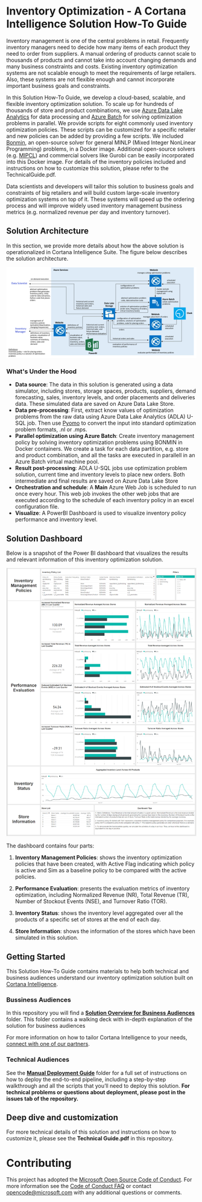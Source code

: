 # Inventory Optimization - A Cortana Intelligence Solution How-To Guide
Inventory management is one of the central problems in retail. Frequently inventory managers need to decide how many items of each product they need to order from suppliers. A manual ordering of products cannot scale to thousands of products and cannot take into account changing demands and many business constraints and costs. Existing inventory optimization systems are not scalable enough to meet the requirements of large retailers. Also, these systems are not flexible enough and cannot incorporate important business goals and constraints. 

In this Solution How-To Guide, we develop a cloud-based, scalable, and flexible inventory optimization solution. To scale up for hundreds of thousands of store and product combinations,  we use [Azure Data Lake Analytics](https://azure.microsoft.com/en-us/services/data-lake-analytics/) for data processing and [Azure Batch](https://azure.microsoft.com/en-us/services/batch/) for solving optimization problems in parallel. We provide scripts for eight commonly used inventory optimization policies. These scripts can be customized for a specific retailer and new policies can be added by providing a few scripts. We included [Bonmin](https://projects.coin-or.org/Bonmin), an open-source solver for general MINLP (Mixed Integer NonLinear Programming) problems, in a Docker image. Additional open-source solvers (e.g. [MIPCL](http://www.mipcl-cpp.appspot.com/)) and commercial solvers like Gurobi can be easily incorporated into this Docker image. For details of the inventory policies included and instructions on how to customize this solution, please refer to the TechnicalGuide.pdf. 

Data scientists and developers will tailor this solution to business goals and constraints of big retailers and will build custom large-scale inventory optimization systems on top of it. These systems will speed up the ordering process and will improve widely used inventory management business metrics (e.g. normalized revenue per day and inventory turnover). 

## Solution Architecture
In this section, we provide more details about how the above solution is operationalized in Cortana Intelligence Suite. The figure below describes the solution architecture.

![](https://github.com/Azure/cortana-intelligence-inventory-optimization/blob/master/Manual%20Deployment%20Guide/Figures/SolutionArchitecture.png)

### What's Under the Hood
- **Data source**: The data in this solution is generated using a data simulator, including stores, storage spaces, products, suppliers, demand forecasting, sales, inventory levels, and order placements and deliveries data. These simulated data are saved on Azure Data Lake Store. 
- **Data pre-processing**: First, extract know values of optimization problems from the raw data using Azure Data Lake Analytics (ADLA) U-SQL job. Then use [Pyomo](http://www.pyomo.org/) to convert the input into standard optimization problem formats, .nl or .mps. 
- **Parallel optimization using Azure Batch**: Create inventory management policy by solving inventory optimization problems using BONMIN in Docker containers. We create a task for each data partition, e.g. store and product combination, and all the tasks are executed in parallell in an Azure Batch virtual machine pool.
- **Result post-processing**: ADLA U-SQL jobs use optimization problem solution, current time and inventory levels to place new orders. Both intermediate and final results are saved on Azure Data Lake Store
- **Orchestration and schedule**: A **Main** Azure Web Job is scheduled to run once every hour. This web job invokes the other web jobs that are executed according to the schedule of each inventory policy in an excel configuration file. 
- **Visualize**: A PowerBI Dashboard is used to visualize inventory policy performance and inventory level. 

## Solution Dashboard
Below is a snapshot of the Power BI dashboard that visualizes the results and relevant information of this inventory optimization solution. 

![Power BI Dashboard Snapshot](https://github.com/Azure/cortana-intelligence-inventory-optimization/blob/master/Manual%20Deployment%20Guide/Figures/PowerBI_Dashboard.png)

The dashboard contains four parts:

1. **Inventory Management Policies**: shows the inventory optimization policies that have been created, 
with Active Flag indicating which policy is active and Sim as a baseline policy to be compared with the
active policies. 

2. **Performance Evaluation**: presents the evaluation metrics of inventory optimization, including Normalized 
Revenue (NR), Total Revenue (TR), Number of Stockout Events (NSE), and Turnover Ratio (TOR). 

3. **Inventory Status**: shows the inventory level aggregated over all the products of a specific set of stores 
at the end of each day.   

4. **Store Information**: shows the information of the stores which have been simulated in this solution.

## Getting Started
This Solution How-To Guide contains materials to help both technical and business audiences understand our inventory optimization solution built on [Cortana Intelligence](https://www.microsoft.com/en-us/server-cloud/cortana-intelligence-suite/Overview.aspx).

### Bussiness Audiences
In this repository you will find a **[Solution Overview for Business Audiences](https://github.com/Azure/cortana-intelligence-inventory-optimization/tree/master/Solution%20Overview%20for%20Business%20Audiences)** folder. This folder contains a walking deck with in-depth explanation of the solution for business audiences

For more information on how to tailor Cortana Intelligence to your needs, [connect with one of our partners](http://aka.ms/CISFindPartner).

### Technical Audiences
See the **[Manual Deployment Guide](https://github.com/Azure/cortana-intelligence-inventory-optimization/tree/master/Manual%20Deployment%20Guide)** folder for a full set of instructions on how to deploy the end-to-end pipeline, including a step-by-step walkthrough and all the scripts that you’ll need to deploy this solution. **For technical problems or questions about deployment, please post in the issues tab of the repository.**

## Deep dive and customization
For more technical details of this solution and instructions on how to customize it, please see the **Technical Guide.pdf** in this repository.

# Contributing

This project has adopted the [Microsoft Open Source Code of Conduct](https://opensource.microsoft.com/codeofconduct/). For more information see the [Code of Conduct FAQ](https://opensource.microsoft.com/codeofconduct/faq/) or contact [opencode@microsoft.com](mailto:opencode@microsoft.com) with any additional questions or comments.
